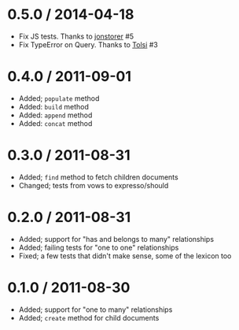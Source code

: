 0.5.0 / 2014-04-18
==================

* Fix JS tests. Thanks to [jonstorer](https://github.com/jonstorer) #5
* Fix TypeError on Query. Thanks to [Tolsi](https://github.com/Tolsi) #3

0.4.0 / 2011-09-01
==================

* Added; `populate` method
* Added: `build` method
* Added: `append` method
* Added: `concat` method

0.3.0 / 2011-08-31
==================

* Added; `find` method to fetch children documents
* Changed; tests from vows to expresso/should

0.2.0 / 2011-08-31
==================

* Added; support for "has and belongs to many" relationships
* Added; failing tests for "one to one" relationships
* Fixed; a few tests that didn't make sense, some of the lexicon too

0.1.0 / 2011-08-30
==================

* Added; support for "one to many" relationships
* Added; `create` method for child documents

